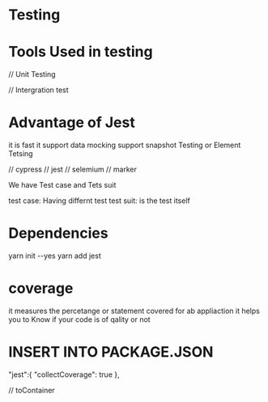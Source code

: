 # Testing



# Tools Used in testing
// Unit Testing


// Intergration test




# Advantage of Jest
it is fast
it support data mocking
support snapshot Testing or Element Tetsing



// cypress
// jest
// selemium
// marker


We have Test case and Tets suit

test case: Having differnt test
test suit: is the test itself


# Dependencies

yarn init --yes
yarn add jest



# coverage
it measures the percetange or statement covered for ab appliaction it helps you to Know if your code is of qality or not



# INSERT INTO PACKAGE.JSON
"jest":{
    "collectCoverage": true
},


// toContainer
